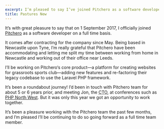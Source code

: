 ```yaml
---
excerpt: I’m pleased to say I’ve joined Pitchero as a software developer.
title: Pastures New
---
```

It’s with great pleasure to say that on 1 September 2017, I officially joined [Pitchero][1] as a software developer on a full time basis.

It comes after contracting for the company since May.
Being based in Newcastle upon Tyne, I’m really grateful that Pitchero have been accommodating and letting me split my time between working from home in Newcastle and working out of their office near Leeds.

I’ll be working on Pitchero‘s core product—a platform for creating websites for grassroots sports club—adding new features and re-factoring their legacy codebase to use the Laravel PHP framework.

It’s been a roundabout journey!
I’d been in touch with Pitchero team for about 5 or 6 years prior, and meeting Jon, the <abbr class="initialism" title="Chief Technical Officer">CTO</abbr>, at conferences such as [PHP North West][2].
But it was only this year we got an opportunity to work together.

It’s been a pleasure working with the Pitchero team the past few months, and I’m pleased I’ll be continuing to do so going forward as a full time team member.

[1]: https://www.pitchero.com/
[2]: http://conference.phpnw.org.uk/
